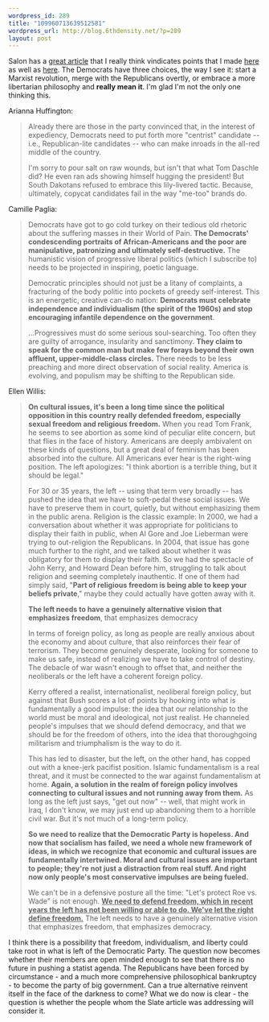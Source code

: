 ```yaml
--- 
wordpress_id: 289
title: "109960713639512581"
wordpress_url: http://blog.6thdensity.net/?p=289
layout: post
---
```

Salon has a <a href="http://www.salon.com/opinion/feature/2004/11/04/election_reactions/index.html">great article</a> that I really think vindicates points that I made <a href="http://6thdensity.net/blog/2004/11/why-why-why-one-thing-i-know-for.html">here</a> as well as <a href="http://www.haloscan.com/comments/greenlantern113/109950877003384555#57147">here</a>.  The Democrats have three choices, the way I see it: start a Marxist revolution, merge with the Republicans overtly, or embrace a more libertarian philosophy and <b>really mean it</b>.  I'm glad I'm not the only one thinking this.

Arianna Huffington:<blockquote>Already there are those in the party convinced that, in the interest of expediency, Democrats need to put forth more "centrist" candidate -- i.e., Republican-lite candidates -- who can make inroads in the all-red middle of the country. 

I'm sorry to pour salt on raw wounds, but isn't that what Tom Daschle did? He even ran ads showing himself hugging the president! But South Dakotans refused to embrace this lily-livered tactic. Because, ultimately, copycat candidates fail in the way "me-too" brands do.</blockquote>Camille Paglia:<blockquote>Democrats have got to go cold turkey on their tedious old rhetoric about the suffering masses in their World of Pain. <b>The Democrats' condescending portraits of African-Americans and the poor are manipulative, patronizing and ultimately self-destructive.</b> The humanistic vision of progressive liberal politics (which I subscribe to) needs to be projected in inspiring, poetic language. 

Democratic principles should not just be a litany of complaints, a fracturing of the body politic into pockets of greedy self-interest. This is an energetic, creative can-do nation: <b>Democrats must celebrate independence and individualism (the spirit of the 1960s) and stop encouraging infantile dependence on the government</b>.

...Progressives must do some serious soul-searching. Too often they are guilty of arrogance, insularity and sanctimony. <b>They claim to speak for the common man but make few forays beyond their own affluent, upper-middle-class circles.</b> There needs to be less preaching and more direct observation of social reality. America is evolving, and populism may be shifting to the Republican side.</blockquote>Ellen Willis:<blockquote><b>On cultural issues, it's been a long time since the political opposition in this country really defended freedom, especially sexual freedom and religious freedom.</b> When you read Tom Frank, he seems to see abortion as some kind of peculiar elite concern, but that flies in the face of history. Americans are deeply ambivalent on these kinds of questions, but a great deal of feminism has been absorbed into the culture. All Americans ever hear is the right-wing position. The left apologizes: "I think abortion is a terrible thing, but it should be legal." 

For 30 or 35 years, the left -- using that term very broadly -- has pushed the idea that we have to soft-pedal these social issues. We have to preserve them in court, quietly, but without emphasizing them in the public arena. Religion is the classic example: In 2000, we had a conversation about whether it was appropriate for politicians to display their faith in public, when Al Gore and Joe Lieberman were trying to out-religion the Republicans. In 2004, that issue has gone much further to the right, and we talked about whether it was obligatory for them to display their faith. So we had the spectacle of John Kerry, and Howard Dean before him, struggling to talk about religion and seeming completely inauthentic. If one of them had simply said, "<b>Part of religious freedom is being able to keep your beliefs private</b>," maybe they could actually have gotten away with it. 

<b>The left needs to have a genuinely alternative vision that emphasizes freedom</b>, that emphasizes democracy 

In terms of foreign policy, as long as people are really anxious about the economy and about culture, that also reinforces their fear of terrorism. They become genuinely desperate, looking for someone to make us safe, instead of realizing we have to take control of destiny. The debacle of war wasn't enough to offset that, and neither the neoliberals or the left have a coherent foreign policy. 

Kerry offered a realist, internationalist, neoliberal foreign policy, but against that Bush scores a lot of points by hooking into what is fundamentally a good impulse: the idea that our relationship to the world must be moral and ideological, not just realist. He channeled people's impulses that we should defend democracy, and that we should be for the freedom of others, into the idea that thoroughgoing militarism and triumphalism is the way to do it. 

This has led to disaster, but the left, on the other hand, has copped out with a knee-jerk pacifist position. Islamic fundamentalism is a real threat, and it must be connected to the war against fundamentalism at home. <b>Again, a solution in the realm of foreign policy involves connecting to cultural issues and not running away from them.</b> As long as the left just says, "get out now" -- well, that might work in Iraq, I don't know, we may just end up abandoning them to a horrible civil war. But it's not much of a long-term policy. 

<b>So we need to realize that the Democratic Party is hopeless. And now that socialism has failed, we need a whole new framework of ideas, in which we recognize that economic and cultural issues are fundamentally intertwined. Moral and cultural issues are important to people; they're not just a distraction from real stuff. And right now only people's most conservative impulses are being fueled.</b> 

We can't be in a defensive posture all the time: "Let's protect Roe vs. Wade" is not enough. <b><u>We need to defend freedom, which in recent years the left has not been willing or able to do. We've let the right define freedom.</u></b> The left needs to have a genuinely alternative vision that emphasizes freedom, that emphasizes democracy.</blockquote>I think there is a possibility that freedom, individualism, and liberty could take root in what is left of the Democratic Party.  The question now becomes whether their members are open minded enough to see that there is no future in pushing a statist agenda.  The Republicans have been forced by circumstance - and a much more comprehensive philosophical bankruptcy - to become the party of big government.  Can a true alternative reinvent itself in the face of the darkness to come?  What we do now is clear - the question is whether the people whom the Slate article was addressing will consider it.
